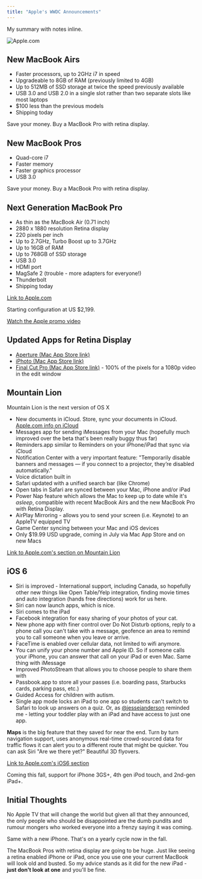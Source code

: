 ```yaml
---
title: "Apple's WWDC Announcements"
---
```

<p>My summary with notes inline.</p>
<p><img src="https://chrisenns.com/wp-content/uploads/2012/06/Apple.com_-600x136.png" alt="Apple.com" title="Apple.com" class="aligncenter size-large wp-image-20489" /></p>
<h2>New MacBook Airs</h2>
<ul>
<li>Faster processors, up to 2GHz i7 in speed</li>
<li>Upgradeable to 8GB of RAM (previously limited to 4GB)</li>
<li>Up to 512MB of SSD storage at twice the speed previously available</li>
<li>USB 3.0 and USB 2.0 in a single slot rather than two separate slots like most laptops</li>
<li>$100 less than the previous models</li>
<li>Shipping today</li>
</ul>
<p>Save your money. Buy a MacBook Pro with retina display.</p>
<h2>New MacBook Pros</h2>
<ul>
<li>Quad-core i7</li>
<li>Faster memory</li>
<li>Faster graphics processor</li>
<li>USB 3.0</li>
</ul>
<p>Save your money. Buy a MacBook Pro with retina display.</p>
<h2>Next Generation MacBook Pro</h2>
<ul>
<li>As thin as the MacBook Air (0.71 inch)</li>
<li>2880 x 1880 resolution Retina display</li>
<li>220 pixels per inch</li>
<li>Up to 2.7GHz, Turbo Boost up to 3.7GHz</li>
<li>Up to 16GB of RAM</li>
<li>Up to 768GB of SSD storage</li>
<li>USB 3.0</li>
<li>HDMI port</li>
<li>MagSafe 2 (trouble - more adapters for everyone!)</li>
<li>Thunderbolt</li>
<li>Shipping today</li>
</ul>
<p><a href="https://www.apple.com/macbook-pro">Link to Apple.com</a></p>
<p>Starting configuration at US $2,199.</p>
<p><a href="https://www.apple.com/macbook-pro/#macbookpro">Watch the Apple promo video</a></p>
<h2>Updated Apps for Retina Display</h2>
<ul>
<li><a href="https://click.linksynergy.com/fs-bin/stat?id=6PFrOqNV4B8&offerid=146261&type=3&subid=0&tmpid=1826&RD_PARM1=http%253A%252F%252Fitunes.apple.com%252Fca%252Fapp%252Faperture%252Fid408981426%253Fmt%253D12%2526uo%253D4%2526partnerId%253D30" target="itunes_store">Aperture (Mac App Store link)</a></li>
<li><a href="https://click.linksynergy.com/fs-bin/stat?id=6PFrOqNV4B8&offerid=146261&type=3&subid=0&tmpid=1826&RD_PARM1=http%253A%252F%252Fitunes.apple.com%252Fca%252Fapp%252Fiphoto%252Fid408981381%253Fmt%253D12%2526uo%253D4%2526partnerId%253D30" target="itunes_store">iPhoto (Mac App Store link)</a></li>
<li><a href="https://click.linksynergy.com/fs-bin/stat?id=6PFrOqNV4B8&offerid=146261&type=3&subid=0&tmpid=1826&RD_PARM1=http%253A%252F%252Fitunes.apple.com%252Fca%252Fapp%252Ffinal-cut-pro%252Fid424389933%253Fmt%253D12%2526uo%253D4%2526partnerId%253D30" target="itunes_store">Final Cut Pro (Mac App Store link)</a> - 100% of the pixels for a 1080p video in the edit window</li>
</ul>
<h2>Mountain Lion</h2>
<p>Mountain Lion is the next version of OS X</p>
<ul>
<li>New documents in iCloud. Store, sync your documents in iCloud. <a href="https://www.apple.com/icloud/coming-soon/">Apple.com info on iCloud</a></li>
<li>Messages app for sending iMessages from your Mac (hopefully much improved over the beta that's been really buggy thus far)</li>
<li>Reminders.app similar to Reminders on your iPhone/iPad that sync via iCloud</li>
<li>Notification Center with a very important feature: "Temporarily disable banners and messages — if you connect to a projector, they’re disabled automatically."</li>
<li>Voice dictation built in</li>
<li>Safari updated with a unified search bar (like Chrome)</li>
<li>Open tabs in Safari are synced between your Mac, iPhone and/or iPad</li>
<li>Power Nap feature which allows the Mac to keep up to date while it's <em>asleep</em>,  compatible with recent MacBook Airs and the new MacBook Pro with Retina Display.</li>
<li>AirPlay Mirroring - allows you to send your screen (i.e. Keynote) to an AppleTV equipped TV</li>
<li>Game Center syncing between your Mac and iOS devices</li>
<li>Only $19.99 USD upgrade, coming in July via Mac App Store and on new Macs</li>
</ul>
<p><a href="https://www.apple.com/macosx/">Link to Apple.com's section on Mountain Lion</a></p>
<h2>iOS 6</h2>
<ul>
<li>Siri is improved - International support, including Canada, so hopefully other new things like Open Table/Yelp integration, finding movie times and auto integration (hands free directions) work for us here.</li>
<li>Siri can now launch apps, which is nice.</li>
<li>Siri comes to the iPad</li>
<li>Facebook integration for easy sharing of your photos of your cat.</li>
<li>New phone app with finer control over Do Not Disturb options, reply to a phone call you can't take with a message, geofence an area to remind you to call someone when you leave or arrive.</li>
<li>FaceTime is enabled over cellular data, not limited to wifi anymore.</li>
<li>You can unify your phone number and Apple ID. So if someone calls your iPhone, you can answer that call on your iPad or even Mac. Same thing with iMessage</li>
<li>Improved PhotoStream that allows you to choose people to share them with</li>
<li>Passbook.app to store all your passes (i.e. boarding pass, Starbucks cards, parking pass, etc.)</li>
<li>Guided Access for children with autism.</li>
<li>Single app mode locks an iPad to one app so students can't switch to Safari to look up answers on a quiz. Or, as <a href="https://twitter.com/jessejanderson/status/212252939589398528">@jessejanderson</a> reminded me - letting your toddler play with an iPad and have access to just one app.</li>
</ul>
<p><strong>Maps</strong> is the big feature that they saved for near the end. Turn by turn navigation support, uses anonymous real-time crowd-sourced data for traffic flows it can alert you to a different route that might be quicker. You can ask Siri "Are we there yet?" Beautiful 3D flyovers.</p>
<p><a href="https://www.apple.com/ios/ios6/">Link to Apple.com's iOS6 section</a></p>
<p>Coming this fall, support for iPhone 3GS+, 4th gen iPod touch, and 2nd-gen iPad+.</p>
<h2>Initial Thoughts</h2>
<p>No Apple TV that will change the world but given all that they announced, the only people who should be disappointed are the dumb pundits and rumour mongers who worked everyone into a frenzy saying it was coming.</p>
<p>Same with a new iPhone. That's on a yearly cycle now in the fall.</p>
<p>The MacBook Pros with retina display are going to be huge. Just like seeing a retina enabled iPhone or iPad, once you use one your current MacBook will look old and busted. So my advice stands as it did for the new iPad - <strong>just don't look at one</strong> and you'll be fine.</p>
